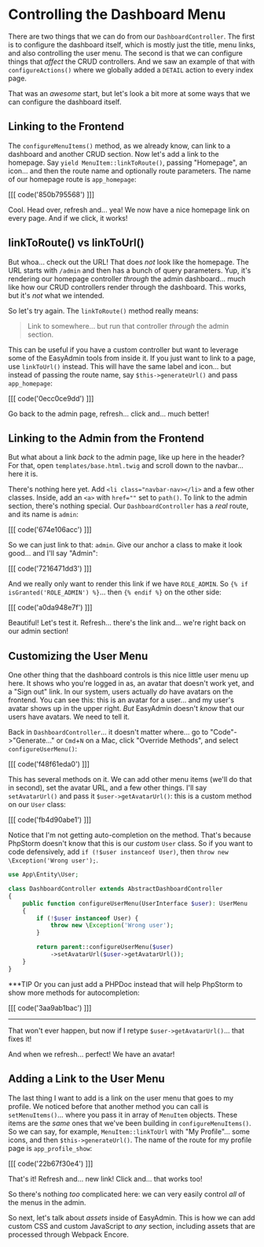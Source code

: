 # Controlling the Dashboard Menu

There are two things that we can do from our `DashboardController`. The first is to
configure the dashboard itself, which is mostly just the title, menu links, and also
controlling the user menu. The second is that we can configure things that *affect*
the CRUD controllers. And we saw an example of that with `configureActions()` where
we globally added a `DETAIL` action to every index page.

That was an *awesome* start, but let's look a bit more at some ways that we can
configure the dashboard itself.

## Linking to the Frontend

The `configureMenuItems()` method, as we already know, can link to a dashboard and
another CRUD section. Now let's add a link to the homepage. Say
`yield MenuItem::linkToRoute()`, passing "Homepage", an icon... and then
the route name and optionally route parameters. The name of our homepage route
is `app_homepage`:

[[[ code('850b795568') ]]]

Cool. Head over, refresh and... yea! We now have a nice homepage link on every page.
And if we click, it works!

## linkToRoute() vs linkToUrl()

But whoa... check out the URL! That does *not* look like the homepage. The URL starts
with `/admin` and then has a bunch of query parameters. Yup, it's rendering our
homepage controller *through* the admin dashboard... much like how our CRUD controllers
render through the dashboard. This works, but it's *not* what we intended.

So let's try again. The `linkToRoute()` method really means:

> Link to somewhere... but run that controller *through* the admin section.

This can be useful if you have a custom controller but want to leverage some of the
EasyAdmin tools from inside it. If you just want to link to a page, use
`linkToUrl()` instead. This will have the same label and icon... but instead
of passing the route name, say `$this->generateUrl()` and pass `app_homepage`:

[[[ code('0ecc0ce9dd') ]]]

Go back to the admin page, refresh... click and... much better!

## Linking to the Admin from the Frontend

But what about a link *back* to the admin page, like up here in the header?
For that, open `templates/base.html.twig` and scroll down to the navbar... here
it is.

There's nothing here yet. Add `<li class="navbar-nav></li>` and a few
other classes. Inside, add an `<a>` with `href=""` set to `path()`. To link
to the admin section, there's nothing special. Our `DashboardController` has a
*real* route, and its name is `admin`:

[[[ code('674e106acc') ]]]

So we can just link to that: `admin`. Give our anchor a class to make it look good...
and I'll say "Admin":

[[[ code('7216471dd3') ]]]

And we really only want to render this link if we have `ROLE_ADMIN`. So `{% if
isGranted('ROLE_ADMIN') %}`... then `{% endif %}` on the other side:

[[[ code('a0da948e7f') ]]]

Beautiful! Let's test it. Refresh... there's the link and... we're right back
on our admin section!

## Customizing the User Menu

One other thing that the dashboard controls is this nice little user menu up here.
It shows who you're logged in as, an avatar that doesn't work yet, and a "Sign out"
link. In our system, users actually *do* have avatars on the frontend. You can see
this: this is an avatar for a user... and my user's avatar shows up in the upper
right. *But* EasyAdmin doesn't *know* that our users have avatars. We need to tell
it.

Back in `DashboardController`... it doesn't matter where... go to "Code"->"Generate..."
or `Cmd`+`N` on a Mac, click "Override Methods", and select `configureUserMenu()`:

[[[ code('f48f61eda0') ]]]

This has several methods on it. We can add other menu items (we'll do that in second),
set the avatar URL, and a few other things. I'll say `setAvatarUrl()` and pass it
`$user->getAvatarUrl()`: this is a custom method on our `User` class:

[[[ code('fb4d90abe1') ]]]

Notice that I'm not getting auto-completion on the method. That's because PhpStorm
doesn't know that this is our *custom* `User` class. So if you want to code
defensively, add `if (!$user instanceof User)`, then
`throw new \Exception('Wrong user');`.

```php
use App\Entity\User;

class DashboardController extends AbstractDashboardController
{
    public function configureUserMenu(UserInterface $user): UserMenu
    {
        if (!$user instanceof User) {
            throw new \Exception('Wrong user');
        }

        return parent::configureUserMenu($user)
            ->setAvatarUrl($user->getAvatarUrl());
    }
}
```

***TIP
Or you can just add a PHPDoc instead that will help PhpStorm to show more methods for
autocompletion:

[[[ code('3aa9ab1bac') ]]]
***

That won't ever happen, but now if I retype `$user->getAvatarUrl()`... that fixes it!

And when we refresh... perfect! We have an avatar!

## Adding a Link to the User Menu

The last thing I want to add is a link on the user menu that goes to my profile.
We noticed before that another method you can call is `setMenuItems()`... where you
pass it in array of `MenuItem` objects. These items are the *same* ones that we've
been building in `configureMenuItems()`. So we can say, for example,
`MenuItem::linkToUrl` with "My Profile"... some icons, and then `$this->generateUrl()`.
The name of the route for my profile page is `app_profile_show`:

[[[ code('22b67f30e4') ]]]

That's it! Refresh and... new link! Click and... that works too!

So there's nothing *too* complicated here: we can very easily control *all* of
the menus in the admin.

So next, let's talk about *assets* inside of EasyAdmin. This is how we can add custom
CSS and custom JavaScript to *any* section, including assets that are processed
through Webpack Encore.
